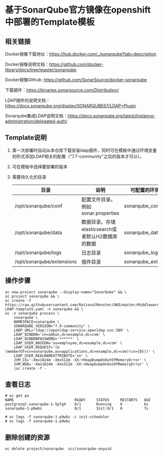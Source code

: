 
# 基于SonarQube官方镜像在openshift中部署的Template模板

## 相关链接
Docker镜像下载地址：https://hub.docker.com/_/sonarqube?tab=description

Docker镜像说明文档：https://github.com/docker-library/docs/tree/master/sonarqube

Docker镜像GIthub: https://github.com/SonarSource/docker-sonarqube

下载插件：https://binaries.sonarsource.com/Distribution/

LDAP插件的说明文档：https://docs.sonarqube.org/display/SONARQUBE67/LDAP+Plugin

Sonarqube集成LDAP说明文档：https://docs.sonarqube.org/latest/instance-administration/delegated-auth/

## Template说明
1. 第一次部署时自动从本仓库下载安装ldap插件，同时可在模板中通过环境变量的形式添加LDAP相关的配置（"7.7-community"之后的版本才可以）。

2. 可在模板中选择要部署的版本

3. 需要持久化的目录

   | 目录                      | 说明                                              | 可配置的环境变量     |
   | ------------------------- | ------------------------------------------------- | -------------------- |
   | /opt/sonarqube/conf       | 配置文件目录。例如sonar.properties                | sonarqube_conf       |
   | /opt/sonarqube/data       | 数据目录。存储elasticsearch或者默认H2数据库的数据 | sonarqube_data       |
   | /opt/sonarqube/logs       | 日志目录                                          | sonarqube_logs       |
   | /opt/sonarqube/extensions | 插件目录                                          | sonarqube_extensions |

## 操作步骤
```jshelllanguage
oc new-project sonarqube --display-name="SonarQube" && \
oc project sonarqube && \
oc create -f https://raw.githubusercontent.com/RationalMonster/OKD/master/MiddlewareOpenshiftTemplates/SonarQube/SonarQube-LDAP-template.yaml -n sonarqube && \
oc -n sonarqube process \
    sonarqube \
    NAMESPACE=sonarqube \
    SONARQUBE_VERSION="7.9-community" \
    LADP_URL='ldap://openldap-service.openldap.svc:389' \
    LDAP_BINDDN='cn=admin,dc=example,dc=com' \
    LDAP_BINDDNPASSWORD='******' \
    LDAP_USER_BASEDN='ou=employee,dc=example,dc=com' \
    LDAP_USER_REQUEST='(&(memberOf=cn=sonarqube,ou=applications,dc=example,dc=com)(cn={0}))' \
    LDAP_USER_REALNAMEATTRIBUTE='sn' \
    JVM_CE='-Xmx1024m -Xms512m -XX:+HeapDumpOnOutOfMemoryError' \
    JVM_WEB='-Xmx1024m -Xms512m -XX:+HeapDumpOnOutOfMemoryError' \
    |oc create -f -
```
## 查看日志
```jshelllanguage
# oc get po
NAME                            READY     STATUS     RESTARTS   AGE
postgresql-sonarqube-1-5pfg4    0/1       Running    0          6s
sonarqube-1-p9wbz               0/1       Init:0/1   0          7s

# oc logs -f sonarqube-1-p9wbz -c init-scheduler
# oc logs -f sonarqube-1-p9wbz
```
## 删除创建的资源
```jshelllanguage
oc delete project/sonarqube  scc/sonarqube-anyuid
```
